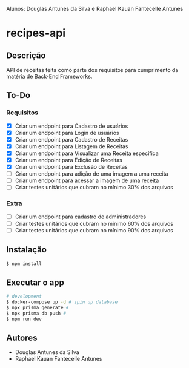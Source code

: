 Alunos: Douglas Antunes da Silva e Raphael Kauan Fantecelle Antunes

# recipes-api

## Descrição
API de receitas feita como parte dos requisitos para cumprimento da matéria de Back-End Frameworks.

## To-Do
### Requisitos
- [x] Criar um endpoint para Cadastro de usuários
- [x] Criar um endpoint para Login de usuários
- [x] Criar um endpoint para Cadastro de Receitas
- [x] Criar um endpoint para Listagem de Receitas
- [x] Criar um endpoint para Visualizar uma Receita específica
- [x] Criar um endpoint para Edição de Receitas
- [x] Criar um endpoint para Exclusão de Receitas
- [ ] Criar um endpoint para adição de uma imagem a uma receita
- [ ] Criar um endpoint para acessar a imagem de uma receita
- [ ] Criar testes unitários que cubram no mínimo 30% dos arquivos

### Extra
- [ ] Criar um endpoint para cadastro de administradores
- [ ] Criar testes unitários que cubram no mínimo 60% dos arquivos
- [ ] Criar testes unitários que cubram no mínimo 90% dos arquivos

## Instalação

```bash
$ npm install
```

## Executar o app

```bash
# development
$ docker-compose up -d # spin up database
$ npx prisma generate # 
$ npx prisma db push # 
$ npm run dev
```

## Autores

- Douglas Antunes da Silva
- Raphael Kauan Fantecelle Antunes